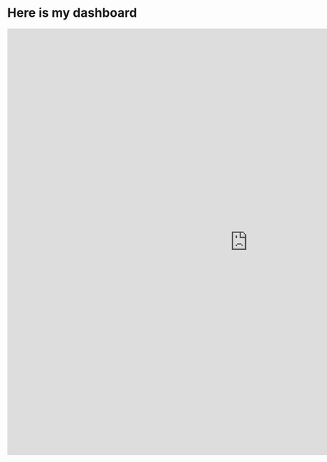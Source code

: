 # Here is my dashboard

<iframe width="1100" height="975" frameborder="0" allowfullscreen src="https://insights.arcgis.com/#/embed/74b78a3374b648629f23f19a8ff70aad"></iframe>


